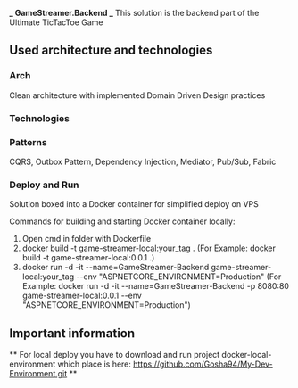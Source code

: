 **_ GameStreamer.Backend _**
This solution is the backend part of the Ultimate TicTacToe Game

## Used architecture and technologies

### Arch
Clean architecture with implemented Domain Driven Design practices

### Technologies

### Patterns
CQRS, Outbox Pattern, Dependency Injection, Mediator, Pub/Sub, Fabric

### Deploy and Run
Solution boxed into a Docker container for simplified deploy on VPS

Commands for building and starting Docker container locally:
1) Open cmd in folder with Dockerfile
2) docker build -t game-streamer-local:your_tag .
    (For Example: docker build -t game-streamer-local:0.0.1 .)
3) docker run -d -it --name=GameStreamer-Backend game-streamer-local:your_tag --env "ASPNETCORE_ENVIRONMENT=Production"
(For Example: docker run -d -it --name=GameStreamer-Backend -p 8080:80 game-streamer-local:0.0.1 --env "ASPNETCORE_ENVIRONMENT=Production")
## Important information
**
For local deploy you have to download and run project docker-local-environment which place is here:
https://github.com/Gosha94/My-Dev-Environment.git
**
